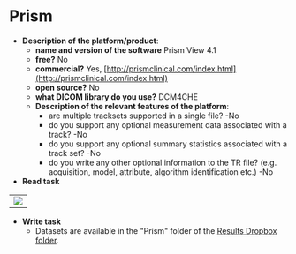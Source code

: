 # Prism

* **Description of the platform/product**:
  * **name and version of the software** Prism View 4.1
  * **free?** No
  * **commercial?** Yes, [http://prismclinical.com/index.html](http://prismclinical.com/index.html)
  * **open source?** No
  * **what DICOM library do you use?** DCM4CHE
  * **Description of the relevant features of the platform**:
    * are multiple tracksets supported in a single file? -No
    * do you support any optional measurement data associated with a track? -No
    * do you support any optional summary statistics associated with a track set? -No
    * do you write any other optional information to the TR file? \(e.g. acquisition, model, attribute, algorithm identification etc.\) -No
* **Read task**

<table>
<tr>
 <td>
    <img src="../prism/Reading-Prism.jpg" style="display:block;">
  </td>
</tr>	
</table>

* **Write task**
  * Datasets are available in the "Prism" folder of the [Results Dropbox folder](https://www.dropbox.com/sh/mfnfejjk67iow9b/AACOcnoecdIhsSmjRMjkfDYXa?dl=0).
  
